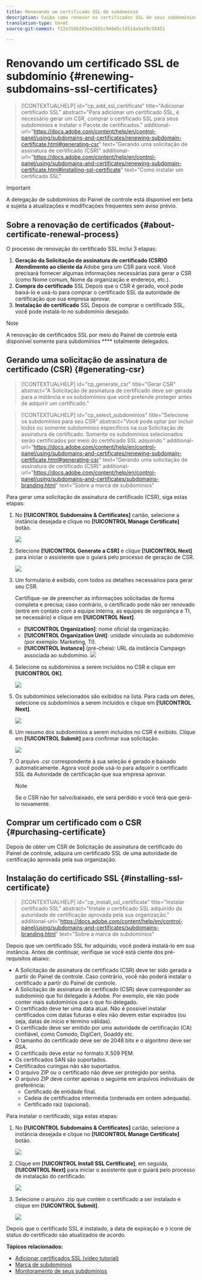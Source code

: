 ```yaml
---
title: Renovando um certificado SSL de subdomínio
description: Saiba como renovar os certificados SSL de seus subdomínios
translation-type: tm+mt
source-git-commit: f22e356b283ee2601c948d5c1d514a9a59c58451

---
```



# Renovando um certificado SSL de subdomínio {#renewing-subdomains-ssl-certificates}

>[!CONTEXTUALHELP]
>id=&quot;cp_add_ssl_certificate&quot;
>title=&quot;Adicionar certificado SSL&quot;
>abstract=&quot;Para adicionar um certificado SSL, é necessário gerar um CSR, comprar o certificado SSL para seus subdomínios e instalar o Pacote de certificados.&quot;
>additional-url=&quot;https://docs.adobe.com/content/help/en/control-panel/using/subdomains-and-certificates/renewing-subdomain-certificate.html#generating-csr&quot; text=&quot;Gerando uma solicitação de assinatura de certificado (CSR)&quot;
>additional-url=&quot;https://docs.adobe.com/content/help/en/control-panel/using/subdomains-and-certificates/renewing-subdomain-certificate.html#installing-ssl-certificate&quot; text=&quot;Como instalar um certificado SSL&quot;

>[!IMPORTANT]
>
>A delegação de subdomínios do Painel de controle está disponível em beta e sujeita a atualizações e modificações frequentes sem aviso prévio.

## Sobre a renovação de certificados {#about-certificate-renewal-process}

O processo de renovação do certificado SSL inclui 3 etapas:

1. **Geração da Solicitação de assinatura de certificado (CSR)O Atendimento ao cliente da** Adobe gera um CSR para você. Você precisará fornecer algumas informações necessárias para gerar o CSR (como Nome comum, Nome da organização e endereço, etc.).
1. **Compra do certificado** SSL Depois que o CSR é gerado, você pode baixá-lo e usá-lo para comprar o certificado SSL da autoridade de certificação que sua empresa aprovar.
1. **Instalação do certificado** SSL Depois de comprar o certificado SSL, você pode instalá-lo no subdomínio desejado.

>[!NOTE]
>
>A renovação de certificados SSL por meio do Painel de controle está disponível somente para subdomínios **** totalmente delegados.

## Gerando uma solicitação de assinatura de certificado (CSR) {#generating-csr}

>[!CONTEXTUALHELP]
>id=&quot;cp_generate_csr&quot;
>title=&quot;Gerar CSR&quot;
>abstract=&quot;A Solicitação de assinatura de certificado deve ser gerada para a instância e os subdomínios que você pretende proteger antes de adquirir um certificado.&quot;

>[!CONTEXTUALHELP]
>id=&quot;cp_select_subdomínios&quot;
>title=&quot;Selecione os subdomínios para seu CSR&quot;
>abstract=&quot;Você pode optar por incluir todos ou somente subdomínios específicos na sua Solicitação de assinatura de certificado. Somente os subdomínios selecionados serão certificados por meio do certificado SSL adquirido.&quot;
>additional-url=&quot;https://docs.adobe.com/content/help/en/control-panel/using/subdomains-and-certificates/renewing-subdomain-certificate.html#generating-csr&quot; text=&quot;Gerando uma solicitação de assinatura de certificado (CSR)&quot;
>additional-url=&quot;https://docs.adobe.com/content/help/en/control-panel/using/subdomains-and-certificates/subdomains-branding.html&quot; text=&quot;Sobre a marca de subdomínios&quot;

Para gerar uma solicitação de assinatura de certificado (CSR), siga estas etapas:

1. No **[!UICONTROL Subdomains & Certificates]** cartão, selecione a instância desejada e clique no **[!UICONTROL Manage Certificate]** botão.

   ![](assets/renewal1.png)

1. Selecione **[!UICONTROL Generate a CSR]** e clique **[!UICONTROL Next]** para iniciar o assistente que o guiará pelo processo de geração de CSR.

   ![](assets/renewal2.png)

1. Um formulário é exibido, com todos os detalhes necessários para gerar seu CSR.

   Certifique-se de preencher as informações solicitadas de forma completa e precisa; caso contrário, o certificado pode não ser renovado (entre em contato com a equipe interna, as equipes de segurança e TI, se necessário) e clique em **[!UICONTROL Next]**.

   * **[!UICONTROL Organization]**: nome oficial da organização.
   * **[!UICONTROL Organization Unit]**: unidade vinculada ao subdomínio (por exemplo: Marketing, TI).
   * **[!UICONTROL Instance]** (pré-cheia): URL da instância Campaign associada ao subdomínio.
   ![](assets/renewal3.png)

1. Selecione os subdomínios a serem incluídos no CSR e clique em **[!UICONTROL OK]**.

   ![](assets/renewal4.png)

1. Os subdomínios selecionados são exibidos na lista. Para cada um deles, selecione os subdomínios a serem incluídos e clique em **[!UICONTROL Next]**.

   ![](assets/renewal5.png)

1. Um resumo dos subdomínios a serem incluídos no CSR é exibido. Clique em **[!UICONTROL Submit]** para confirmar sua solicitação.

   ![](assets/renewal6.png)

1. O arquivo .csr correspondente à sua seleção é gerado e baixado automaticamente. Agora você pode usá-lo para adquirir o certificado SSL da Autoridade de certificação que sua empresa aprovar.

   >[!NOTE]
   >
   >Se o CSR não for salvo/baixado, ele será perdido e você terá que gerá-lo novamente.

## Comprar um certificado com o CSR {#purchasing-certificate}

Depois de obter um CSR de Solicitação de assinatura de certificado do Painel de controle, adquira um certificado SSL de uma autoridade de certificação aprovada pela sua organização.

## Instalação do certificado SSL {#installing-ssl-certificate}

>[!CONTEXTUALHELP]
>id=&quot;cp_install_ssl_certificate&quot;
>title=&quot;Instalar certificado SSL&quot;
>abstract=&quot;Instale o certificado SSL adquirido da autoridade de certificação aprovada pela sua organização.&quot;
>additional-url=&quot;https://docs.adobe.com/content/help/en/control-panel/using/subdomains-and-certificates/subdomains-branding.html&quot; text=&quot;Sobre a marca de subdomínios&quot;

Depois que um certificado SSL for adquirido, você poderá instalá-lo em sua instância. Antes de continuar, verifique se você está ciente dos pré-requisitos abaixo:

* A Solicitação de assinatura de certificado (CSR) deve ter sido gerada a partir do Painel de controle. Caso contrário, você não poderá instalar o certificado a partir do Painel de controle.
* A Solicitação de assinatura de certificado (CSR) deve corresponder ao subdomínio que foi delegado à Adobe. Por exemplo, ele não pode conter mais subdomínios que o que foi delegado.
* O certificado deve ter uma data atual. Não é possível instalar certificados com datas futuras e eles não devem estar expirados (ou seja, datas de início e término válidas).
* O certificado deve ser emitido por uma autoridade de certificação (CA) confiável, como Comodo, DigiCert, Goaddy etc.
* O tamanho do certificado deve ser de 2048 bits e o algoritmo deve ser RSA.
* O certificado deve estar no formato X.509 PEM.
* Os certificados SAN são suportados.
* Certificados curingas não são suportados.
* O arquivo ZIP ou o certificado não deve ser protegido por senha.
* O arquivo ZIP deve conter apenas o seguinte em arquivos individuais de preferência:
   * Certificado de entidade final.
   * Cadeia de certificados intermédia (ordenada em ordem adequada).
   * Certificado raiz (opcional).

Para instalar o certificado, siga estas etapas:

1. No **[!UICONTROL Subdomains & Certificates]** cartão, selecione a instância desejada e clique no **[!UICONTROL Manage Certificate]** botão.

   ![](assets/renewal1.png)

1. Clique em **[!UICONTROL Install SSL Certificate]**, em seguida, **[!UICONTROL Next]** para iniciar o assistente que o guiará pelo processo de instalação do certificado.

   ![](assets/install1.png)

1. Selecione o arquivo .zip que contém o certificado a ser instalado e clique em **[!UICONTROL Submit]**.

   ![](assets/install2.png)

Depois que o certificado SSL é instalado, a data de expiração e o ícone de status do certificado são atualizados de acordo.

**Tópicos relacionados:**

* [Adicionar certificados SSL (vídeo tutorial)](https://docs.adobe.com/content/help/en/campaign-learn/campaign-standard-tutorials/administrating/control-panel/adding-ssl-certificates.html)
* [Marca de subdomínios](../../subdomains-certificates/using/subdomains-branding.md)
* [Monitoramento de seus subdomínios](../../subdomains-certificates/using/monitoring-subdomains.md)